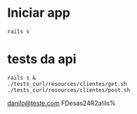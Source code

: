 # Iniciar app

```shell
rails s
```

# tests da api
```shell
rails s &
./tests_curl/resources/clientes/get.sh 
./tests_curl/resources/clientes/post.sh 
```


danilo@teste.com
FDesas24R2a!ils%